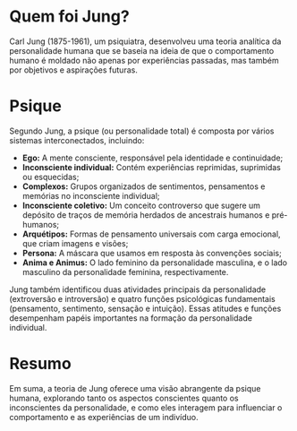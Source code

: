 # Quem foi Jung?
Carl Jung (1875-1961), um psiquiatra, desenvolveu uma teoria analítica da personalidade humana que se baseia na ideia de que o comportamento humano é moldado não apenas por experiências passadas, mas também por objetivos e aspirações futuras.
# Psique
Segundo Jung, a psique (ou personalidade total) é composta por vários sistemas interconectados, incluindo:
- **Ego:** A mente consciente, responsável pela identidade e continuidade;
- **Inconsciente individual:** Contém experiências reprimidas, suprimidas ou esquecidas;
- **Complexos:** Grupos organizados de sentimentos, pensamentos e memórias no inconsciente individual;
- **Inconsciente coletivo:** Um conceito controverso que sugere um depósito de traços de memória herdados de ancestrais humanos e pré-humanos;
- **Arquétipos:** Formas de pensamento universais com carga emocional, que criam imagens e visões;
- **Persona:** A máscara que usamos em resposta às convenções sociais;
- **Anima e Animus:** O lado feminino da personalidade masculina, e o lado masculino da personalidade feminina, respectivamente.

Jung também identificou duas atividades principais da personalidade (extroversão e introversão) e quatro funções psicológicas fundamentais (pensamento, sentimento, sensação e intuição). Essas atitudes e funções desempenham papéis importantes na formação da personalidade individual.
# Resumo
Em suma, a teoria de Jung oferece uma visão abrangente da psique humana, explorando tanto os aspectos conscientes quanto os inconscientes da personalidade, e como eles interagem para influenciar o comportamento e as experiências de um indivíduo.